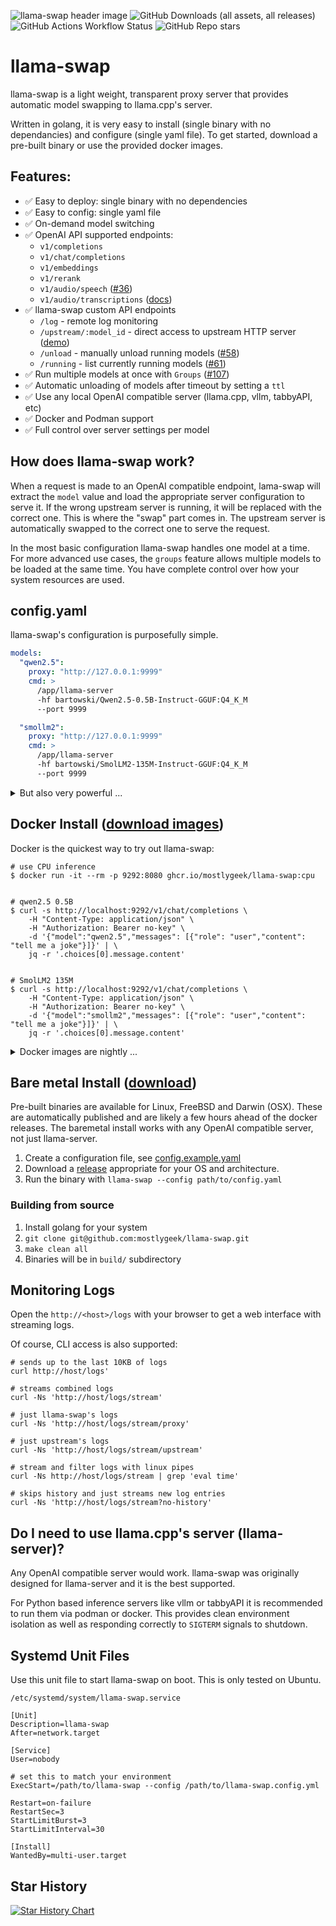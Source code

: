 ![llama-swap header image](header2.png)
![GitHub Downloads (all assets, all releases)](https://img.shields.io/github/downloads/mostlygeek/llama-swap/total)
![GitHub Actions Workflow Status](https://img.shields.io/github/actions/workflow/status/mostlygeek/llama-swap/go-ci.yml)
![GitHub Repo stars](https://img.shields.io/github/stars/mostlygeek/llama-swap)

# llama-swap

llama-swap is a light weight, transparent proxy server that provides automatic model swapping to llama.cpp's server.

Written in golang, it is very easy to install (single binary with no dependancies) and configure (single yaml file). To get started, download a pre-built binary or use the provided docker images.

## Features:

- ✅ Easy to deploy: single binary with no dependencies
- ✅ Easy to config: single yaml file
- ✅ On-demand model switching
- ✅ OpenAI API supported endpoints:
  - `v1/completions`
  - `v1/chat/completions`
  - `v1/embeddings`
  - `v1/rerank`
  - `v1/audio/speech` ([#36](https://github.com/mostlygeek/llama-swap/issues/36))
  - `v1/audio/transcriptions` ([docs](https://github.com/mostlygeek/llama-swap/issues/41#issuecomment-2722637867))
- ✅ llama-swap custom API endpoints
  - `/log` - remote log monitoring
  - `/upstream/:model_id` - direct access to upstream HTTP server ([demo](https://github.com/mostlygeek/llama-swap/pull/31))
  - `/unload` - manually unload running models ([#58](https://github.com/mostlygeek/llama-swap/issues/58))
  - `/running` - list currently running models ([#61](https://github.com/mostlygeek/llama-swap/issues/61))
- ✅ Run multiple models at once with `Groups` ([#107](https://github.com/mostlygeek/llama-swap/issues/107))
- ✅ Automatic unloading of models after timeout by setting a `ttl`
- ✅ Use any local OpenAI compatible server (llama.cpp, vllm, tabbyAPI, etc)
- ✅ Docker and Podman support
- ✅ Full control over server settings per model

## How does llama-swap work?

When a request is made to an OpenAI compatible endpoint, lama-swap will extract the `model` value and load the appropriate server configuration to serve it. If the wrong upstream server is running, it will be replaced with the correct one. This is where the "swap" part comes in. The upstream server is automatically swapped to the correct one to serve the request.

In the most basic configuration llama-swap handles one model at a time. For more advanced use cases, the `groups` feature allows multiple models to be loaded at the same time. You have complete control over how your system resources are used.

## config.yaml

llama-swap's configuration is purposefully simple.

```yaml
models:
  "qwen2.5":
    proxy: "http://127.0.0.1:9999"
    cmd: >
      /app/llama-server
      -hf bartowski/Qwen2.5-0.5B-Instruct-GGUF:Q4_K_M
      --port 9999

  "smollm2":
    proxy: "http://127.0.0.1:9999"
    cmd: >
      /app/llama-server
      -hf bartowski/SmolLM2-135M-Instruct-GGUF:Q4_K_M
      --port 9999
```

<details>
<summary>But also very powerful ...</summary>

```yaml
# Seconds to wait for llama.cpp to load and be ready to serve requests
# Default (and minimum) is 15 seconds
healthCheckTimeout: 60

# Valid log levels: debug, info (default), warn, error
logLevel: info

# define valid model values and the upstream server start
models:
  "llama":
    # multiline for readability
    cmd: >
      llama-server --port 8999
      --model path/to/Qwen2.5-1.5B-Instruct-Q4_K_M.gguf

    # environment variables to pass to the command
    env:
      - "CUDA_VISIBLE_DEVICES=0"

    # where to reach the server started by cmd, make sure the ports match
    proxy: http://127.0.0.1:8999

    # aliases names to use this model for
    aliases:
      - "gpt-4o-mini"
      - "gpt-3.5-turbo"

    # check this path for an HTTP 200 OK before serving requests
    # default: /health to match llama.cpp
    # use "none" to skip endpoint checking, but may cause HTTP errors
    # until the model is ready
    checkEndpoint: /custom-endpoint

    # automatically unload the model after this many seconds
    # ttl values must be a value greater than 0
    # default: 0 = never unload model
    ttl: 60

    # `useModelName` overrides the model name in the request
    # and sends a specific name to the upstream server
    useModelName: "qwen:qwq"

  # unlisted models do not show up in /v1/models or /upstream lists
  # but they can still be requested as normal
  "qwen-unlisted":
    unlisted: true
    cmd: llama-server --port 9999 -m Llama-3.2-1B-Instruct-Q4_K_M.gguf -ngl 0

  # Docker Support (v26.1.4+ required!)
  "docker-llama":
    proxy: "http://127.0.0.1:9790"
    cmd: >
      docker run --name dockertest
      --init --rm -p 9790:8080 -v /mnt/nvme/models:/models
      ghcr.io/ggerganov/llama.cpp:server
      --model '/models/Qwen2.5-Coder-0.5B-Instruct-Q4_K_M.gguf'

# Groups provide advanced controls over model swapping behaviour. Using groups
# some models can be kept loaded indefinitely, while others are swapped out.
#
# Tips:
#
#  - models must be defined above in the Models section
#  - a model can only be a member of one group
#  - group behaviour is controlled via the `swap`, `exclusive` and `persistent` fields
#  - see issue #109 for details
#
# NOTE: the example below uses model names that are not defined above for demonstration purposes
groups:
  # group1 is the default behaviour of llama-swap where only one model is allowed
  # to run a time across the whole llama-swap instance
  "group1":
    # swap controls the model swapping behaviour in within the group
    # - true : only one model is allowed to run at a time
    # - false: all models can run together, no swapping
    swap: true

    # exclusive controls how the group affects other groups
    # - true: causes all other groups to unload their models when this group runs a model
    # - false: does not affect other groups
    exclusive: true

    # members references the models defined above
    members:
      - "llama"
      - "qwen-unlisted"

  # models in this group are never unloaded
  "group2":
    swap: false
    exclusive: false
    members:
      - "docker-llama"
      # (not defined above, here for example)
      - "modelA"
      - "modelB"

  "forever":
    # setting persistent to true causes the group to never be affected by the swapping behaviour of
    # other groups. It is a shortcut to keeping some models always loaded.
    persistent: true

    # set swap/exclusive to false to prevent swapping inside the group and effect on other groups
    swap: false
    exclusive: false
    members:
      - "forever-modelA"
      - "forever-modelB"
      - "forever-modelc"
```

### Use Case Examples

- [config.example.yaml](config.example.yaml) includes example for supporting `v1/embeddings` and `v1/rerank` endpoints
- [Speculative Decoding](examples/speculative-decoding/README.md) - using a small draft model can increase inference speeds from 20% to 40%. This example includes a configurations Qwen2.5-Coder-32B (2.5x increase) and Llama-3.1-70B (1.4x increase) in the best cases.
- [Optimizing Code Generation](examples/benchmark-snakegame/README.md) - find the optimal settings for your machine. This example demonstrates defining multiple configurations and testing which one is fastest.
- [Restart on Config Change](examples/restart-on-config-change/README.md) - automatically restart llama-swap when trying out different configurations.

## Configuration

llama-s

</details>

## Docker Install ([download images](https://github.com/mostlygeek/llama-swap/pkgs/container/llama-swap))

Docker is the quickest way to try out llama-swap:

```
# use CPU inference
$ docker run -it --rm -p 9292:8080 ghcr.io/mostlygeek/llama-swap:cpu


# qwen2.5 0.5B
$ curl -s http://localhost:9292/v1/chat/completions \
    -H "Content-Type: application/json" \
    -H "Authorization: Bearer no-key" \
    -d '{"model":"qwen2.5","messages": [{"role": "user","content": "tell me a joke"}]}' | \
    jq -r '.choices[0].message.content'


# SmolLM2 135M
$ curl -s http://localhost:9292/v1/chat/completions \
    -H "Content-Type: application/json" \
    -H "Authorization: Bearer no-key" \
    -d '{"model":"smollm2","messages": [{"role": "user","content": "tell me a joke"}]}' | \
    jq -r '.choices[0].message.content'
```

<details>
<summary>Docker images are nightly ...</summary>

They include:

- `ghcr.io/mostlygeek/llama-swap:cpu`
- `ghcr.io/mostlygeek/llama-swap:cuda`
- `ghcr.io/mostlygeek/llama-swap:intel`
- `ghcr.io/mostlygeek/llama-swap:vulkan`
- ROCm disabled until fixed in llama.cpp container

Specific versions are also available and are tagged with the llama-swap, architecture and llama.cpp versions. For example: `ghcr.io/mostlygeek/llama-swap:v89-cuda-b4716`

Beyond the demo you will likely want to run the containers with your downloaded models and custom configuration.

```
$ docker run -it --rm --runtime nvidia -p 9292:8080 \
  -v /path/to/models:/models \
  -v /path/to/custom/config.yaml:/app/config.yaml \
  ghcr.io/mostlygeek/llama-swap:cuda
```

</details>

## Bare metal Install ([download](https://github.com/mostlygeek/llama-swap/releases))

Pre-built binaries are available for Linux, FreeBSD and Darwin (OSX). These are automatically published and are likely a few hours ahead of the docker releases. The baremetal install works with any OpenAI compatible server, not just llama-server.

1. Create a configuration file, see [config.example.yaml](config.example.yaml)
1. Download a [release](https://github.com/mostlygeek/llama-swap/releases) appropriate for your OS and architecture.
1. Run the binary with `llama-swap --config path/to/config.yaml`

### Building from source

1. Install golang for your system
1. `git clone git@github.com:mostlygeek/llama-swap.git`
1. `make clean all`
1. Binaries will be in `build/` subdirectory

## Monitoring Logs

Open the `http://<host>/logs` with your browser to get a web interface with streaming logs.

Of course, CLI access is also supported:

```
# sends up to the last 10KB of logs
curl http://host/logs'

# streams combined logs
curl -Ns 'http://host/logs/stream'

# just llama-swap's logs
curl -Ns 'http://host/logs/stream/proxy'

# just upstream's logs
curl -Ns 'http://host/logs/stream/upstream'

# stream and filter logs with linux pipes
curl -Ns http://host/logs/stream | grep 'eval time'

# skips history and just streams new log entries
curl -Ns 'http://host/logs/stream?no-history'
```

## Do I need to use llama.cpp's server (llama-server)?

Any OpenAI compatible server would work. llama-swap was originally designed for llama-server and it is the best supported.

For Python based inference servers like vllm or tabbyAPI it is recommended to run them via podman or docker. This provides clean environment isolation as well as responding correctly to `SIGTERM` signals to shutdown.

## Systemd Unit Files

Use this unit file to start llama-swap on boot. This is only tested on Ubuntu.

`/etc/systemd/system/llama-swap.service`

```
[Unit]
Description=llama-swap
After=network.target

[Service]
User=nobody

# set this to match your environment
ExecStart=/path/to/llama-swap --config /path/to/llama-swap.config.yml

Restart=on-failure
RestartSec=3
StartLimitBurst=3
StartLimitInterval=30

[Install]
WantedBy=multi-user.target
```

## Star History

[![Star History Chart](https://api.star-history.com/svg?repos=mostlygeek/llama-swap&type=Date)](https://www.star-history.com/#mostlygeek/llama-swap&Date)
